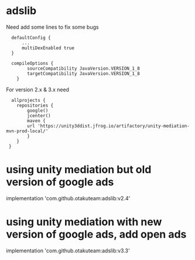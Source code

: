 # adslib

Need add some lines to fix some bugs

      defaultConfig {
          ...
          multiDexEnabled true
      }

      compileOptions {
            sourceCompatibility JavaVersion.VERSION_1_8
            targetCompatibility JavaVersion.VERSION_1_8
        }
       
 For version 2.x & 3.x need
 
      allprojects {
        repositories {
            google()
            jcenter()
            maven {
            url 'https://unity3ddist.jfrog.io/artifactory/unity-mediation-mvn-prod-local/'
            }
        }
     }
     
 # using unity mediation but old version of google ads
 implementation 'com.github.otakuteam:adslib:v2.4'
 
 # using unity mediation with new version of google ads, add open ads
 implementation 'com.github.otakuteam:adslib:v3.3'
